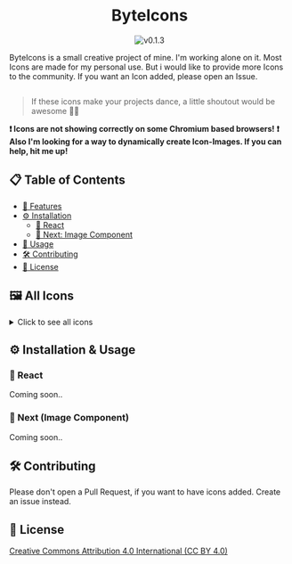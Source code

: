 <div style="display:flex; align-items:center; flex-direction:column">
    <h1>ByteIcons</h1>
    <img src='https://img.shields.io/badge/v0.1.3-6F8AB7' alt='v0.1.3'>
    <p>ByteIcons is a small creative project of mine. I'm working alone on it. Most Icons are made for my personal use. But i would like to provide more Icons to the community. If you want an Icon added, please open an Issue. </p>
</div>

> If these icons make your projects dance, a little shoutout would be awesome 🕺🏼

**❗️ Icons are not showing correctly on some Chromium based browsers!**
**❗️ Also I'm looking for a way to dynamically create Icon-Images. If you can help, hit me up!**

## 📋 Table of Contents

- [🚀 Features](#features)
- [⚙️ Installation](#installation)
  - [🔧 React](#react)
  - [🔧 Next: Image Component](#next)
- [🔧 Usage](#usage)
- [🛠️ Contributing](#contributing)
- [📜 License](#license)

## 🖼️ All Icons

<details>
    <summary>Click to see all icons</summary>

| Icon                                             | Name             |
| ------------------------------------------------ | ---------------- |
| ![11ty](/icons/11ty.svg)                         | 11ty             |
| ![actix](/icons/actix.svg)                       | actix            |
| ![aftereffects](/icons/aftereffects.svg)         | aftereffects     |
| ![alpine](/icons/alpine.svg)                     | alpine           |
| ![angular](/icons/angular.svg)                   | angular          |
| ![ansible](/icons/ansible.svg)                   | ansible          |
| ![astro](/icons/astro.svg)                       | astro            |
| ![auth0](/icons/auth0.svg)                       | auth0            |
| ![axios](/icons/axios.svg)                       | axios            |
| ![babel](/icons/babel.svg)                       | babel            |
| ![backbone](/icons/backbone.svg)                 | backbone         |
| ![bash](/icons/bash.svg)                         | bash             |
| ![bitbucket](/icons/bitbucket.svg)               | bitbucket        |
| ![bun](/icons/bun.svg)                           | bun              |
| ![cakephp](/icons/cakephp.svg)                   | cakephp          |
| ![capacitor](/icons/capacitor.svg)               | capacitor        |
| ![codeigniter](/icons/codeigniter.svg)           | codeigniter      |
| ![coffeescript](/icons/coffeescript.svg)         | coffeescript     |
| ![cordova](/icons/cordova.svg)                   | cordova          |
| ![create-react-app](/icons/create-react-app.svg) | create-react-app |
| ![css](/icons/css.svg)                           | css              |
| ![d3](/icons/d3.svg)                             | d3               |
| ![deno](/icons/deno.svg)                         | deno             |
| ![django](/icons/django.svg)                     | django           |
| ![docker](/icons/docker.svg)                     | docker           |
| ![drupal](/icons/drupal.svg)                     | drupal           |
| ![elementui](/icons/elementui.svg)               | elementui        |
| ![emberjs](/icons/emberjs.svg)                   | emberjs          |
| ![eslint](/icons/eslint.svg)                     | eslint           |
| ![fastapi](/icons/fastapi.svg)                   | fastapi          |
| ![ferris](/icons/ferris.svg)                     | ferris           |
| ![flask](/icons/flask.svg)                       | flask            |
| ![fresh](/icons/fresh.svg)                       | fresh            |
| ![gatsby](/icons/gatsby.svg)                     | gatsby           |
| ![gin](/icons/gin.svg)                           | gin              |
| ![git](/icons/git.svg)                           | git              |
| ![github](/icons/github.svg)                     | github           |
| ![gitkraken](/icons/gitkraken.svg)               | gitkraken        |
| ![gitlab](/icons/gitlab.svg)                     | gitlab           |
| ![go-2](/icons/go-2.svg)                         | go-2             |
| ![go-echo](/icons/go-echo.svg)                   | go-echo          |
| ![go-girl](/icons/go-girl.svg)                   | go-girl          |
| ![go-king](/icons/go-king.svg)                   | go-king          |
| ![go-network](/icons/go-network.svg)             | go-network       |
| ![go](/icons/go.svg)                             | go               |
| ![grails](/icons/grails.svg)                     | grails           |
| ![graphene](/icons/graphene.svg)                 | graphene         |
| ![graphql](/icons/graphql.svg)                   | graphql          |
| ![gulp](/icons/gulp.svg)                         | gulp             |
| ![hibernate](/icons/hibernate.svg)               | hibernate        |
| ![html](/icons/html.svg)                         | html             |
| ![hugo](/icons/hugo.svg)                         | hugo             |
| ![illustrator](/icons/illustrator.svg)           | illustrator      |
| ![indesign](/icons/indesign.svg)                 | indesign         |
| ![ionic](/icons/ionic.svg)                       | ionic            |
| ![java-1](/icons/java-1.svg)                     | java-1           |
| ![java-2](/icons/java-2.svg)                     | java-2           |
| ![javascript](/icons/javascript.svg)             | javascript       |
| ![jest](/icons/jest.svg)                         | jest             |
| ![jquery](/icons/jquery.svg)                     | jquery           |
| ![kubernetes](/icons/kubernetes.svg)             | kubernetes       |
| ![laravel](/icons/laravel.svg)                   | laravel          |
| ![lightroom](/icons/lightroom.svg)               | lightroom        |
| ![markdown](/icons/markdown.svg)                 | markdown         |
| ![materialui](/icons/materialui.svg)             | materialui       |
| ![mdx](/icons/mdx.svg)                           | mdx              |
| ![meteorjs](/icons/meteorjs.svg)                 | meteorjs         |
| ![mithril](/icons/mithril.svg)                   | mithril          |
| ![nestjs](/icons/nestjs.svg)                     | nestjs           |
| ![nextjs](/icons/nextjs.svg)                     | nextjs           |
| ![nodejs](/icons/nodejs.svg)                     | nodejs           |
| ![nomad](/icons/nomad.svg)                       | nomad            |
| ![npm](/icons/npm.svg)                           | npm              |
| ![numpy](/icons/numpy.svg)                       | numpy            |
| ![nuxt](/icons/nuxt.svg)                         | nuxt             |
| ![nx](/icons/nx.svg)                             | nx               |
| ![photoshop](/icons/photoshop.svg)               | photoshop        |
| ![php-2](/icons/php-2.svg)                       | php-2            |
| ![php](/icons/php.svg)                           | php              |
| ![preact](/icons/preact.svg)                     | preact           |
| ![premiere](/icons/premiere.svg)                 | premiere         |
| ![prisma](/icons/prisma.svg)                     | prisma           |
| ![python](/icons/python.svg)                     | python           |
| ![pytorch](/icons/pytorch.svg)                   | pytorch          |
| ![qwik](/icons/qwik.svg)                         | qwik             |
| ![react](/icons/react.svg)                       | react            |
| ![reactnative](/icons/reactnative.svg)           | reactnative      |
| ![redux](/icons/redux.svg)                       | redux            |
| ![rocket](/icons/rocket.svg)                     | rocket           |
| ![rollup](/icons/rollup.svg)                     | rollup           |
| ![rust](/icons/rust.svg)                         | rust             |
| ![scipy](/icons/scipy.svg)                       | scipy            |
| ![shopify](/icons/shopify.svg)                   | shopify          |
| ![socketio](/icons/socketio.svg)                 | socketio         |
| ![solidjs](/icons/solidjs.svg)                   | solidjs          |
| ![spring](/icons/spring.svg)                     | spring           |
| ![storybook](/icons/storybook.svg)               | storybook        |
| ![svelte](/icons/svelte.svg)                     | svelte           |
| ![swift](/icons/swift.svg)                       | swift            |
| ![symfony](/icons/symfony.svg)                   | symfony          |
| ![t3gg](/icons/t3gg.svg)                         | t3gg             |
| ![tailwindcss](/icons/tailwindcss.svg)           | tailwindcss      |
| ![tensorflow](/icons/tensorflow.svg)             | tensorflow       |
| ![tokiors](/icons/tokiors.svg)                   | tokiors          |
| ![trpc](/icons/trpc.svg)                         | trpc             |
| ![turbopack](/icons/turbopack.svg)               | turbopack        |
| ![turborepo](/icons/turborepo.svg)               | turborepo        |
| ![typescript](/icons/typescript.svg)             | typescript       |
| ![v8engine](/icons/v8engine.svg)                 | v8engine         |
| ![vaadin](/icons/vaadin.svg)                     | vaadin           |
| ![vite](/icons/vite.svg)                         | vite             |
| ![vitest](/icons/vitest.svg)                     | vitest           |
| ![vuejs](/icons/vuejs.svg)                       | vuejs            |
| ![webpack](/icons/webpack.svg)                   | webpack          |
| ![wordpress](/icons/wordpress.svg)               | wordpress        |
| ![xampp](/icons/xampp.svg)                       | xampp            |
| ![xd](/icons/xd.svg)                             | xd               |
| ![zend](/icons/zend.svg)                         | zend             |

</details>

## ⚙️ Installation & Usage

### 🔧 React

Coming soon..

### 🔧 Next (Image Component)

Coming soon..

## 🛠️ Contributing

Please don't open a Pull Request, if you want to have icons added.
Create an issue instead.

## 📜 License

[Creative Commons Attribution 4.0 International (CC BY 4.0)](/LICENSE.md)
